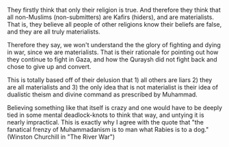 
They firstly think that only their religion is true.
And therefore they think that all non-Muslims (non-submitters) are Kafirs (hiders), and are materialists.
That is, they believe all people of other religions know their beliefs are false, and they are all truly materialists.

Therefore they say, we won't understand the the glory of fighting and dying in war, since we are materialists. That is their rationale for pointing out how they continue to fight in Gaza, and how the Quraysh did not fight back and chose to give up and convert.

This is totally based off of their delusion that 1) all others are liars 2) they are all materialists and 3) the only idea that is not materialist is their idea of dualistic theism and divine command as prescribed by Muhammad.

Believing something like that itself is crazy and one would have to be deeply tied in some mental deadlock-knots to think that way, and untying it is nearly impractical. This is exactly why I agree with the quote that "the fanatical frenzy of Muhammadanism is to man what Rabies is to a dog." (Winston Churchill in "The River War")